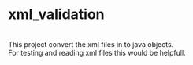 # xml_validation
<br>This project convert the xml files in to java objects.</br>
For testing and reading xml files this would be helpfull.
